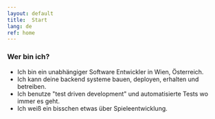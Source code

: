 ```yaml
---
layout: default
title:  Start
lang: de
ref: home
---
```

### Wer bin ich?
- Ich bin ein unabhängiger Software Entwickler in Wien, Österreich.
- Ich kann deine backend systeme bauen, deployen, erhalten und betreiben.
- Ich benutze "test driven development" und automatisierte Tests wo immer es geht.
- Ich weiß ein bisschen etwas über Spieleentwicklung.
